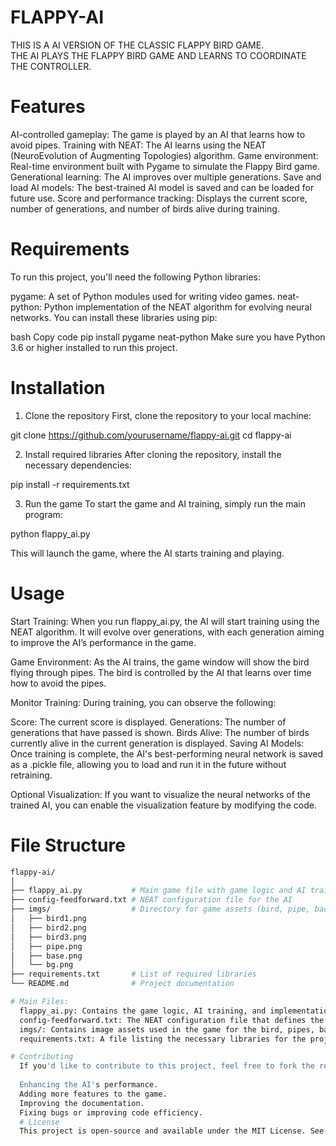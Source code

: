 # FLAPPY-AI

THIS IS A AI VERSION OF THE CLASSIC FLAPPY BIRD GAME.
<br> THE AI PLAYS THE FLAPPY BIRD GAME AND LEARNS TO COORDINATE THE CONTROLLER.


# Features
AI-controlled gameplay: The game is played by an AI that learns how to avoid pipes.
Training with NEAT: The AI learns using the NEAT (NeuroEvolution of Augmenting Topologies) algorithm.
Game environment: Real-time environment built with Pygame to simulate the Flappy Bird game.
Generational learning: The AI improves over multiple generations.
Save and load AI models: The best-trained AI model is saved and can be loaded for future use.
Score and performance tracking: Displays the current score, number of generations, and number of birds alive during training.
# Requirements
To run this project, you'll need the following Python libraries:

pygame: A set of Python modules used for writing video games.
neat-python: Python implementation of the NEAT algorithm for evolving neural networks.
You can install these libraries using pip:

bash
Copy code
pip install pygame neat-python
Make sure you have Python 3.6 or higher installed to run this project.

# Installation
1. Clone the repository
First, clone the repository to your local machine:

git clone https://github.com/yourusername/flappy-ai.git
cd flappy-ai

2. Install required libraries
After cloning the repository, install the necessary dependencies:

pip install -r requirements.txt

3. Run the game
To start the game and AI training, simply run the main program:

python flappy_ai.py

This will launch the game, where the AI starts training and playing.

# Usage
Start Training: When you run flappy_ai.py, the AI will start training using the NEAT algorithm. It will evolve over generations, with each generation aiming to improve the AI’s performance in the game.

Game Environment: As the AI trains, the game window will show the bird flying through pipes. The bird is controlled by the AI that learns over time how to avoid the pipes.

Monitor Training: During training, you can observe the following:

Score: The current score is displayed.
Generations: The number of generations that have passed is shown.
Birds Alive: The number of birds currently alive in the current generation is displayed.
Saving AI Models: Once training is complete, the AI's best-performing neural network is saved as a .pickle file, allowing you to load and run it in the future without retraining.

Optional Visualization: If you want to visualize the neural networks of the trained AI, you can enable the visualization feature by modifying the code.

# File Structure
```bash
flappy-ai/
│
├── flappy_ai.py           # Main game file with game logic and AI training
├── config-feedforward.txt # NEAT configuration file for the AI
├── imgs/                  # Directory for game assets (bird, pipe, background)
│   ├── bird1.png
│   ├── bird2.png
│   ├── bird3.png
│   ├── pipe.png
│   ├── base.png
│   └── bg.png
├── requirements.txt       # List of required libraries
└── README.md              # Project documentation

# Main Files:
  flappy_ai.py: Contains the game logic, AI training, and implementation of the NEAT algorithm.
  config-feedforward.txt: The NEAT configuration file that defines the parameters for the neural network evolution process.
  imgs/: Contains image assets used in the game for the bird, pipes, background, etc.
  requirements.txt: A file listing the necessary libraries for the project.

# Contributing
  If you'd like to contribute to this project, feel free to fork the repository and submit pull requests. Contributions could include:
  
  Enhancing the AI's performance.
  Adding more features to the game.
  Improving the documentation.
  Fixing bugs or improving code efficiency.
  # License
  This project is open-source and available under the MIT License. See the LICENSE file for more information.
  
  
